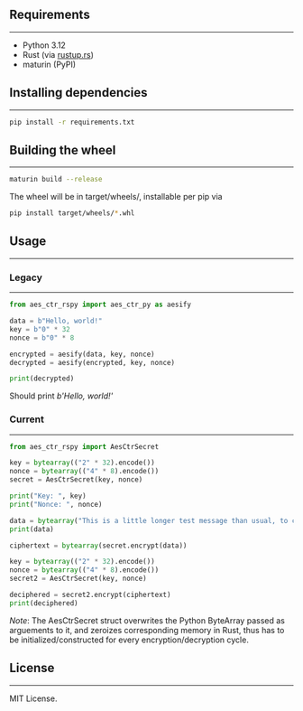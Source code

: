 ## Requirements
---
- Python 3.12
- Rust (via [rustup.rs](https://rustup.rs))
- maturin (PyPI)

## Installing dependencies
---
```bash
pip install -r requirements.txt
```

## Building the wheel
---
```bash
maturin build --release
```
The wheel will be in target/wheels/, installable per pip via 
```bash
pip install target/wheels/*.whl
```

## Usage
---
### Legacy
---
```python
from aes_ctr_rspy import aes_ctr_py as aesify

data = b"Hello, world!"
key = b"0" * 32 
nonce = b"0" * 8 

encrypted = aesify(data, key, nonce)
decrypted = aesify(encrypted, key, nonce)

print(decrypted)
```
Should print *b'Hello, world!'* 

### Current
---
```python
from aes_ctr_rspy import AesCtrSecret

key = bytearray(("2" * 32).encode())
nonce = bytearray(("4" * 8).encode())
secret = AesCtrSecret(key, nonce)

print("Key: ", key)
print("Nonce: ", nonce)

data = bytearray("This is a little longer test message than usual, to check if CTR is working as intended...".encode())
print(data)

ciphertext = bytearray(secret.encrypt(data))

key = bytearray(("2" * 32).encode())
nonce = bytearray(("4" * 8).encode())
secret2 = AesCtrSecret(key, nonce)

deciphered = secret2.encrypt(ciphertext)
print(deciphered)
```

*Note*: The AesCtrSecret struct overwrites the Python ByteArray passed as arguements to it, and zeroizes corresponding memory in Rust, thus has to be initialized/constructed for every encryption/decryption cycle.

## License
---
MIT License.
